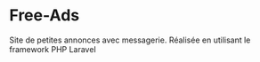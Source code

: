 # Free-Ads
Site de petites annonces avec messagerie. Réalisée en utilisant le framework PHP Laravel
